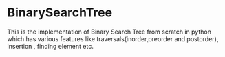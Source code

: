 # BinarySearchTree
This is the implementation of Binary Search Tree from scratch in python which has various features like traversals(inorder,preorder and postorder), insertion , finding element etc.
